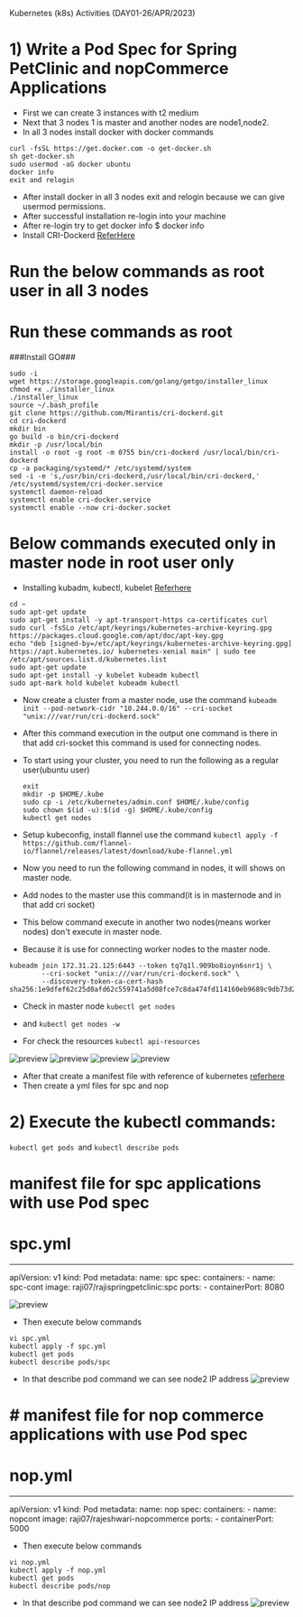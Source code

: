 Kubernetes (k8s) Activities (DAY01-26/APR/2023)
# 1) Write a Pod Spec for Spring PetClinic and nopCommerce Applications

* First we can create 3 instances with t2 medium
* Next that 3 nodes 1 is master and another nodes are node1,node2.
* In all 3 nodes install docker with docker commands
```
curl -fsSL https://get.docker.com -o get-docker.sh
sh get-docker.sh
sudo usermod -aG docker ubuntu
docker info
exit and relogin
```
* After install docker in all 3 nodes exit and relogin because we can give usermod permissions.
* After successful installation re-login into your machine
* After re-login try to get docker info $ docker info
* Install CRI-Dockerd [ReferHere](https://github.com/Mirantis/cri-dockerd)
# Run the below commands as root user in all 3 nodes


# Run these commands as root
###Install GO###
```
sudo -i
wget https://storage.googleapis.com/golang/getgo/installer_linux
chmod +x ./installer_linux
./installer_linux
source ~/.bash_profile
git clone https://github.com/Mirantis/cri-dockerd.git
cd cri-dockerd
mkdir bin
go build -o bin/cri-dockerd
mkdir -p /usr/local/bin
install -o root -g root -m 0755 bin/cri-dockerd /usr/local/bin/cri-dockerd
cp -a packaging/systemd/* /etc/systemd/system
sed -i -e 's,/usr/bin/cri-dockerd,/usr/local/bin/cri-dockerd,' /etc/systemd/system/cri-docker.service
systemctl daemon-reload
systemctl enable cri-docker.service
systemctl enable --now cri-docker.socket
```
# Below commands executed only in master node in root user only

* Installing kubadm, kubectl, kubelet [Referhere](https://kubernetes.io/docs/setup/production-environment/tools/kubeadm/install-kubeadm/#installing-kubeadm-kubelet-and-kubectl)

```
cd ~
sudo apt-get update
sudo apt-get install -y apt-transport-https ca-certificates curl
sudo curl -fsSLo /etc/apt/keyrings/kubernetes-archive-keyring.gpg https://packages.cloud.google.com/apt/doc/apt-key.gpg
echo "deb [signed-by=/etc/apt/keyrings/kubernetes-archive-keyring.gpg] https://apt.kubernetes.io/ kubernetes-xenial main" | sudo tee /etc/apt/sources.list.d/kubernetes.list
sudo apt-get update
sudo apt-get install -y kubelet kubeadm kubectl
sudo apt-mark hold kubelet kubeadm kubectl
```
* Now create a cluster from a master node, use the command ``kubeadm init --pod-network-cidr "10.244.0.0/16" --cri-socket "unix:///var/run/cri-dockerd.sock"``

* After this command execution in the output one command is there in that add cri-socket this command is used for connecting nodes.


* To start using your cluster, you need to run the following as a regular user(ubuntu user)
  ```
  exit
  mkdir -p $HOME/.kube
  sudo cp -i /etc/kubernetes/admin.conf $HOME/.kube/config
  sudo chown $(id -u):$(id -g) $HOME/.kube/config
  kubectl get nodes
  ```
* Setup kubeconfig, install flannel use the command ``kubectl apply -f https://github.com/flannel-io/flannel/releases/latest/download/kube-flannel.yml``

* Now you need to run the following command in nodes, it will shows on master node.
* Add nodes to the master use this command(it is in masternode and in that add cri socket)
* This below command execute in another two nodes(means worker nodes) don't execute in master node.
* Because it is use for connecting worker nodes to the master node.
```
kubeadm join 172.31.21.125:6443 --token tq7q1l.909bo8ioyn6snr1j \
        --cri-socket "unix:///var/run/cri-dockerd.sock" \
        --discovery-token-ca-cert-hash sha256:1e9dfef62c25d0afd62c559741a5d08fce7c8da474fd114160eb9689c9db73d2
```		
* Check in master node ``kubectl get nodes``
* and ``kubectl get nodes -w``

* For check the resources ``kubectl api-resources``


![preview](../k8s_images/img1.png)
![preview](../k8s_images/img2.png)
![preview](../k8s_images/img3.png)
![preview](../k8s_images/img4.png)

* After that create a manifest file with reference of kubernetes 
[referhere](https://kubernetes.io/docs/concepts/overview/working-with-objects/kubernetes-objects/)
* Then create a yml files for spc and nop
  
# 2) Execute the kubectl commands:
   
   ``kubectl get pods ``and ``kubectl describe pods``

# manifest file for spc applications with use Pod spec   

# spc.yml
---
apiVersion: v1
kind: Pod
metadata:
  name: spc
spec:
  containers:
    - name: spc-cont
      image: raji07/rajispringpetclinic:spc
      ports: 
        - containerPort: 8080

![preview](../k8s_images/img5.png)
* Then execute below commands
```
vi spc.yml
kubectl apply -f spc.yml
kubectl get pods
kubectl describe pods/spc
```
* In that describe pod command we can see node2 IP address
![preview](../k8s_images/img6.png)

# # manifest file for nop commerce applications with use Pod spec 
# nop.yml
---
apiVersion: v1
kind: Pod
metadata:
  name: nop
spec:
  containers:
    - name: nopcont
      image: raji07/rajeshwari-nopcommerce
      ports:
        - containerPort: 5000
  

* Then execute below commands
```
vi nop.yml
kubectl apply -f nop.yml
kubectl get pods
kubectl describe pods/nop
```
* In that describe pod command we can see node2 IP address
![preview](../k8s_images/img7.png)



